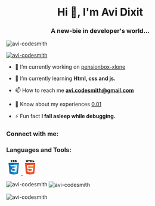 <h1 align="center">Hi 👋, I'm Avi Dixit</h1>
<h3 align="center">A new-bie in developer's world...</h3>

<p align="left"> <img src="https://komarev.com/ghpvc/?username=avi-codesmith&label=Profile%20views&color=0e75b6&style=flat" alt="avi-codesmith" /> </p>

<p align="left"> <a href="https://github.com/ryo-ma/github-profile-trophy"><img src="https://github-profile-trophy.vercel.app/?username=avi-codesmith" alt="avi-codesmith" /></a> </p>

- 🔭 I’m currently working on [pensionbox-xlone](https://pensionbox-xlone.netlify.app/)

- 🌱 I’m currently learning **Html, css and js.**

- 📫 How to reach me **avi.codesmith@gmail.com**

- 📄 Know about my experiences [0.01](0.01)

- ⚡ Fun fact **I fall asleep while debugging.**

<h3 align="left">Connect with me:</h3>
<p align="left">
</p>

<h3 align="left">Languages and Tools:</h3>
<p align="left"> <a href="https://www.w3schools.com/css/" target="_blank" rel="noreferrer"> <img src="https://raw.githubusercontent.com/devicons/devicon/master/icons/css3/css3-original-wordmark.svg" alt="css3" width="40" height="40"/> </a> <a href="https://www.w3.org/html/" target="_blank" rel="noreferrer"> <img src="https://raw.githubusercontent.com/devicons/devicon/master/icons/html5/html5-original-wordmark.svg" alt="html5" width="40" height="40"/> </a> </p>

<p><img align="left" src="https://github-readme-stats.vercel.app/api/top-langs?username=avi-codesmith&show_icons=true&locale=en&layout=compact" alt="avi-codesmith" /></p>

<p>&nbsp;<img align="center" src="https://github-readme-stats.vercel.app/api?username=avi-codesmith&show_icons=true&locale=en" alt="avi-codesmith" /></p>

<p><img align="center" src="https://github-readme-streak-stats.herokuapp.com/?user=avi-codesmith&" alt="avi-codesmith" /></p>
